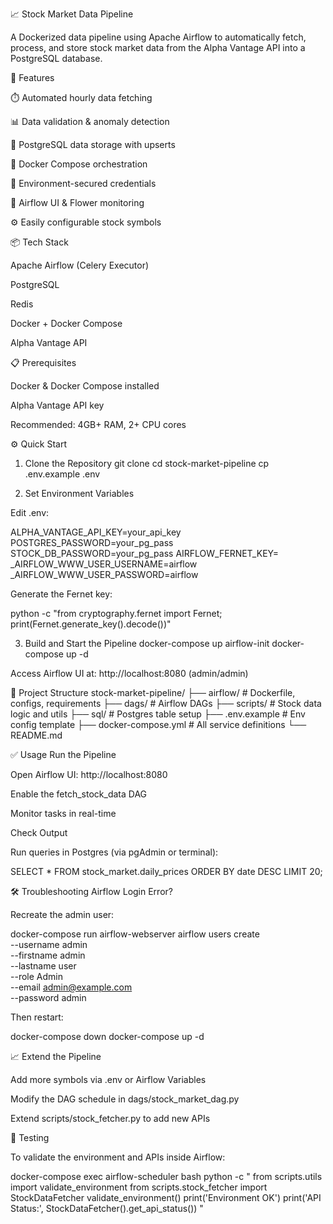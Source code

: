 📈 Stock Market Data Pipeline

A Dockerized data pipeline using Apache Airflow to automatically fetch, process, and store stock market data from the Alpha Vantage API into a PostgreSQL database.

🚀 Features

⏱️ Automated hourly data fetching

📊 Data validation & anomaly detection

💾 PostgreSQL data storage with upserts

🔄 Docker Compose orchestration

🔐 Environment-secured credentials

👀 Airflow UI & Flower monitoring

⚙️ Easily configurable stock symbols

📦 Tech Stack

Apache Airflow (Celery Executor)

PostgreSQL

Redis

Docker + Docker Compose

Alpha Vantage API

📋 Prerequisites

Docker & Docker Compose installed

Alpha Vantage API key

Recommended: 4GB+ RAM, 2+ CPU cores

⚙️ Quick Start
1. Clone the Repository
git clone <repository-url>
cd stock-market-pipeline
cp .env.example .env

2. Set Environment Variables

Edit .env:

ALPHA_VANTAGE_API_KEY=your_api_key
POSTGRES_PASSWORD=your_pg_pass
STOCK_DB_PASSWORD=your_pg_pass
AIRFLOW_FERNET_KEY=<generate using Python>
_AIRFLOW_WWW_USER_USERNAME=airflow
_AIRFLOW_WWW_USER_PASSWORD=airflow


Generate the Fernet key:

python -c "from cryptography.fernet import Fernet; print(Fernet.generate_key().decode())"

3. Build and Start the Pipeline
docker-compose up airflow-init
docker-compose up -d


Access Airflow UI at: http://localhost:8080
 (admin/admin)

📁 Project Structure
stock-market-pipeline/
├── airflow/              # Dockerfile, configs, requirements
├── dags/                 # Airflow DAGs
├── scripts/              # Stock data logic and utils
├── sql/                  # Postgres table setup
├── .env.example          # Env config template
├── docker-compose.yml    # All service definitions
└── README.md

✅ Usage
Run the Pipeline

Open Airflow UI: http://localhost:8080

Enable the fetch_stock_data DAG

Monitor tasks in real-time

Check Output

Run queries in Postgres (via pgAdmin or terminal):

SELECT * FROM stock_market.daily_prices ORDER BY date DESC LIMIT 20;

🛠️ Troubleshooting
Airflow Login Error?

Recreate the admin user:

docker-compose run airflow-webserver airflow users create \
  --username admin \
  --firstname admin \
  --lastname user \
  --role Admin \
  --email admin@example.com \
  --password admin


Then restart:

docker-compose down
docker-compose up -d

📈 Extend the Pipeline

Add more symbols via .env or Airflow Variables

Modify the DAG schedule in dags/stock_market_dag.py

Extend scripts/stock_fetcher.py to add new APIs

🧪 Testing

To validate the environment and APIs inside Airflow:

docker-compose exec airflow-scheduler bash
python -c "
from scripts.utils import validate_environment
from scripts.stock_fetcher import StockDataFetcher
validate_environment()
print('Environment OK')
print('API Status:', StockDataFetcher().get_api_status())
"
